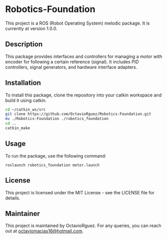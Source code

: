 # Robotics-Foundation

This project is a ROS (Robot Operating System) melodic package. It is currently at version 1.0.0.

## Description

This package provides interfaces and controllers for managing a motor with encoder for following a certain reference (signal). It includes PID controllers, signal generators, and hardware interface adapters.

## Installation

To install this package, clone the repository into your catkin workspace and build it using catkin.

```bash
cd ~/catkin_ws/src
git clone https://github.com/OctavioRguez/Robotics-Foundation.git
mv ./Robotics-Foundation ./robotics_foundation
cd ..
catkin_make
```

## Usage
To run the package, use the following command:
```
roslaunch robotics_foundation motor.launch
```

## License
This project is licensed under the MIT License - see the LICENSE file for details.


## Maintainer
This project is maintained by OctavioRguez. For any queries, you can reach out at octaviomacias16@hotmail.com.